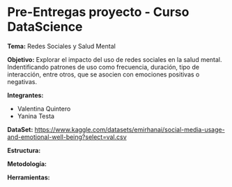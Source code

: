 # Pre-Entregas proyecto - Curso DataScience

**Tema:**
Redes Sociales y Salud Mental

**Objetivo:**
Explorar el impacto del uso de redes sociales en la salud mental. Indentificando patrones de uso como frecuencia, duración, tipo de interacción, entre otros, que se asocien con emociones positivas o negativas.

**Integrantes:**
* Valentina Quintero
* Yanina Testa

**DataSet:**
https://www.kaggle.com/datasets/emirhanai/social-media-usage-and-emotional-well-being?select=val.csv

**Estructura:**

**Metodología:**

**Herramientas:**
